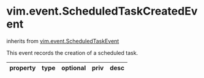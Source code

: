 vim.event.ScheduledTaskCreatedEvent
===================================
inherits from [vim.event.ScheduledTaskEvent](docs/vim.event.ScheduledTaskEvent.md)


This event records the creation of a scheduled task.

| property | type | optional | priv | desc |
|:---------|:-----|:---------|:-----|:-----|


